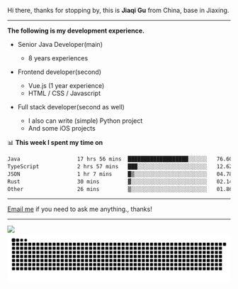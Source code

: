 Hi there, thanks for stopping by, this is **Jiaqi Gu** from China, base in Jiaxing.

---

**The following is my development experience.**

- Senior Java Developer(main)
  - 8 years experiences

- Frontend developer(second)
  - Vue.js (1 year experience)
  - HTML / CSS / Javascript
  
- Full stack developer(second as well)
  - I also can write (simple) Python project
  - And some iOS projects

📊 **This week I spent my time on**
<!--START_SECTION:waka-->

```txt
Java                  17 hrs 56 mins  ███████████████████░░░░░░   76.60 %
TypeScript            2 hrs 57 mins   ███░░░░░░░░░░░░░░░░░░░░░░   12.62 %
JSON                  1 hr 7 mins     █▒░░░░░░░░░░░░░░░░░░░░░░░   04.78 %
Rust                  30 mins         ▓░░░░░░░░░░░░░░░░░░░░░░░░   02.14 %
Other                 26 mins         ▒░░░░░░░░░░░░░░░░░░░░░░░░   01.86 %
```

<!--END_SECTION:waka-->

---

[Email me](mailto:htk2klwgr@mozmail.com?subject=Hiring_from_GitHub) if you need to ask me anything., thanks!

---

![]( https://visitor-badge.glitch.me/badge?page_id=githubgujiaqi)
![]( https://github.com/droid-Q/droid-Q/raw/output/github-contribution-grid-snake.svg#gh-dark-mode-only)
